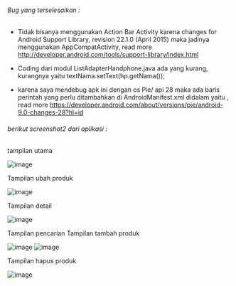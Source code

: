 ###### Bug yang terselesaikan :

- Tidak bisanya menggunakan Action Bar Activity karena changes for Android Support Library, revision 22.1.0 (April 2015) maka jadinya menggunakan AppCompatActivity, read more http://developer.android.com/tools/support-library/index.html

- Coding dari modul ListAdapterHandphone.java ada yang kurang, kurangnya yaitu textNama.setText(hp.getNama());

- karena saya mendebug apk ini dengan os Pie/ api 28 maka ada baris perintah yang perlu ditambahkan di AndroidManifest.xml didalam </application> yaitu <uses-library android:name="org.apache.http.legacy" android:required="false" />, read more https://developer.android.com/about/versions/pie/android-9.0-changes-28?hl=id



###### berikut screenshot2 dari aplikasi :
tampilan utama

![image](https://user-images.githubusercontent.com/18584572/80631525-0dc9d700-8a80-11ea-98c6-1246efd2bdd5.png)


Tampilan ubah produk

![image](https://user-images.githubusercontent.com/18584572/80630636-ba0abe00-8a7e-11ea-881b-037943751b61.png)


Tampilan detail

![image](https://user-images.githubusercontent.com/18584572/80630291-305af080-8a7e-11ea-8c8b-976a0eff644b.png)

Tampilan pencarian Tampilan tambah produk

![image](https://user-images.githubusercontent.com/18584572/80631132-7ebcbf00-8a7f-11ea-827b-6a57c0f5a37f.png)
![image](https://user-images.githubusercontent.com/18584572/80631184-9005cb80-8a7f-11ea-90e5-e81c6ac6b6e2.png)

Tampilan hapus produk

![image](https://user-images.githubusercontent.com/18584572/80631247-aa3fa980-8a7f-11ea-9e10-efa8bcdc77fc.png)
